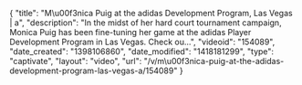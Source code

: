 {
    "title": "M\u00f3nica Puig at the adidas Development Program, Las Vegas | a",
    "description": "In the midst of her hard court tournament campaign, Monica Puig has been fine-tuning her game at the adidas Player Development Program in Las Vegas. Check ou...",
    "videoid": "154089",
    "date_created": "1398106860",
    "date_modified": "1418181299",
    "type": "captivate",
    "layout": "video",
    "url": "\/v\/m\u00f3nica-puig-at-the-adidas-development-program-las-vegas-a\/154089"
}
